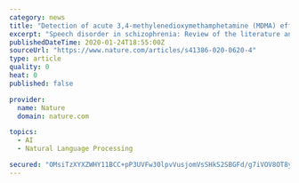 ```yaml
---
category: news
title: "Detection of acute 3,4-methylenedioxymethamphetamine (MDMA) effects across protocols using automated natural language processing"
excerpt: "Speech disorder in schizophrenia: Review of the literature and exploration of its relation to the uniquely human capacity for language. Schizophrenia Bull ... Wardle MC, De Wit H. MDMA alters emotional processing and facilitates positive social interaction. Psychopharmacology (Berlin). 2014;231:4219–29. Bedi G, Hyman D, De Wit H."
publishedDateTime: 2020-01-24T18:55:00Z
sourceUrl: "https://www.nature.com/articles/s41386-020-0620-4"
type: article
quality: 0
heat: 0
published: false

provider:
  name: Nature
  domain: nature.com

topics:
  - AI
  - Natural Language Processing

secured: "OMsiTzXYXZWHY11BCC+pP3UVFw30lpvVusjomVsSHkS2SBGFd/g7iVOV8OT8y93/maOCjPYanolOcj0Lw955I5MDFXmZrSU/VewvPty/O6XQcfVDTspL6TGpahasjUn9RX2Cb1zzrgC60CD6L6sir+suei2WDiXnmjUE5MM0z8VylmWTr4Am6UZlWI33orVpQcJ1td9jW58hjRla6Rkov5r/OElYK0rYMXdd2nV0yNCWieUBh50yCo0tQvcCghd09WkT0OD1s+VT3eooZvZYsnbK6d6+1Zj2xfbriPjr6B7SXcC3dl9CnOs0ZFSb/GWx;FXrNB5qgWOb+CM6cP3i/wQ=="
---
```


